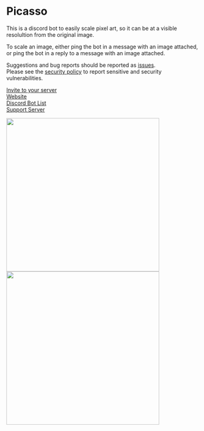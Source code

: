 # Picasso

This is a discord bot to easily scale pixel art, so it can be at a visible resolultion from the original image.

To scale an image, either ping the bot in a message with an image attached, or ping the bot in a reply to a message with an image attached.

Suggestions and bug reports should be reported as [issues](https://github.com/Beatso/Picasso/issues/new).  
Please see the [security policy](https://github.com/Beatso/Picasso/security/policy) to report sensitive and security vulnerabilities.

[Invite to your server](https://discord.com/oauth2/authorize?client_id=782381167134900234&scope=bot&permissions=35840)     
[Website](https://www.beatso.tk/project/picasso/)  
[Discord Bot List](https://top.gg/bot/763842999573544981)  
[Support Server](https://www.beatso.tk/discord)  

<img width="400" src="https://www.beatso.tk/project/picasso/reply.gif"> <img width="400" src="https://www.beatso.tk/project/picasso/direct.gif">
